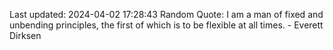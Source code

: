 Last updated: 2024-04-02 17:28:43
Random Quote: I am a man of fixed and unbending principles, the first of which is to be flexible at all times. - Everett Dirksen